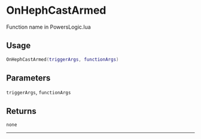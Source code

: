 # OnHephCastArmed
Function name in PowersLogic.lua
## Usage
```lua
OnHephCastArmed(triggerArgs, functionArgs)
```
## Parameters
`triggerArgs`, `functionArgs`
## Returns
`none`

---